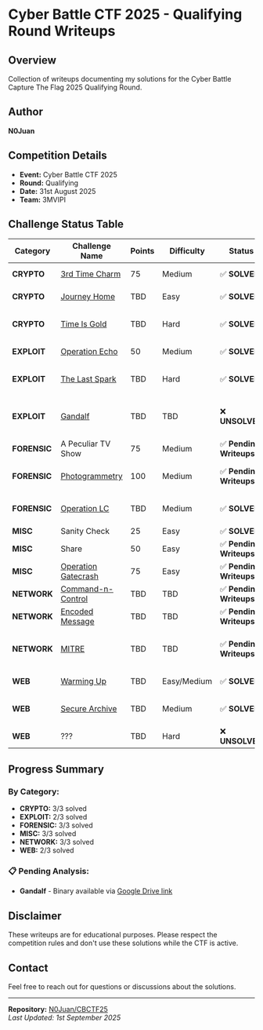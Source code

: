 # Cyber Battle CTF 2025 - Qualifying Round Writeups

## Overview
Collection of writeups documenting my solutions for the Cyber Battle Capture The Flag 2025 Qualifying Round.

## Author
**N0Juan**

## Competition Details
- **Event:** Cyber Battle CTF 2025
- **Round:** Qualifying
- **Date:** 31st August 2025
- **Team:** 3MVIPI

## Challenge Status Table

| Category | Challenge Name | Points | Difficulty | Status | Solution Type |
|----------|----------------|--------|------------|--------|---------------|
| **CRYPTO** | [3rd Time Charm](CRYPTO/3rd-Time-Charm/) | 75 | Medium | ✅ **SOLVED** | Progressive shift cipher |
| **CRYPTO** | [Journey Home](CRYPTO/Journey-Home/) | TBD | Easy | ✅ **SOLVED** | Image cryptography |
| **CRYPTO** | [Time Is Gold](CRYPTO/Time-Is-Gold/) | TBD | Hard | ✅ **SOLVED** | Timestamp-based AES decryption |
| **EXPLOIT** | [Operation Echo](EXPLOIT/Operation-Echo/) | 50 | Medium | ✅ **SOLVED** | Format string vulnerability |
| **EXPLOIT** | [The Last Spark](EXPLOIT/The-Last-Spark/) | TBD | Hard | ✅ **SOLVED** | Memory dump XOR decryption |
| **EXPLOIT** | [Gandalf](EXPLOIT/Gandalf/) | TBD | TBD | ❌ **UNSOLVED** | Binary crackme analysis required |
| **FORENSIC** | A Peculiar TV Show | 75 | Medium | ✅ **Pending Writeups** | ??? |
| **FORENSIC** | [Photogrammetry](FORENSIC/Photogrammetry/) | 100 | Medium | ✅ **Pending Writeups** | Archive analysis required |
| **FORENSIC** | [Operation LC](FORENSIC/Operation-LC/) | TBD | Medium | ✅ **SOLVED** | USB forensics + steganography |
| **MISC** | Sanity Check | 25 | Easy | ✅ **SOLVED** | Flag in Discord |
| **MISC** | Share | 50 | Easy | ✅ **Pending Writeups** | Pastebin |
| **MISC** | [Operation Gatecrash](MISC/Gatecrash/) | 75 | Easy | ✅ **Pending Writeups** | Image analysis required |
| **NETWORK** | [Command-n-Control](NETWORK/Command-n-Control/) | TBD | TBD | ✅ **Pending Writeups** | PCAP analysis required |
| **NETWORK** | [Encoded Message](NETWORK/Encoded-Message/) | TBD | TBD | ✅ **Pending Writeups** | MorseCode |
| **NETWORK** | [MITRE](NETWORK/MITRE/) | TBD | TBD | ✅ **Pending Writeups** | ATT&CK framework analysis required |
| **WEB** | [Warming Up](WEB/Warming-Up/) | TBD | Easy/Medium | ✅ **SOLVED** | SQLi + IDOR combination |
| **WEB** | [Secure Archive](WEB/Secure-Archive/) | TBD | Medium | ✅ **SOLVED** | LFI with double URL encoding |
| **WEB** | ??? | TBD | Hard | ❌ **UNSOLVED** | ??? |

## Progress Summary

### By Category:
- **CRYPTO:** 3/3 solved
- **EXPLOIT:** 2/3 solved
- **FORENSIC:** 3/3 solved
- **MISC:** 3/3 solved
- **NETWORK:** 3/3 solved
- **WEB:** 2/3 solved

### 📋 Pending Analysis:
- **Gandalf** - Binary available via [Google Drive link](https://drive.google.com/file/d/1yKMOItr2g8YQmrP2aUfcf5xC_HLY1swT/view?usp=sharing)

## Disclaimer
These writeups are for educational purposes. Please respect the competition rules and don't use these solutions while the CTF is active.

## Contact
Feel free to reach out for questions or discussions about the solutions.

---
**Repository:** [N0Juan/CBCTF25](https://github.com/N0Juan/CBCTF25)  
*Last Updated: 1st September 2025*
